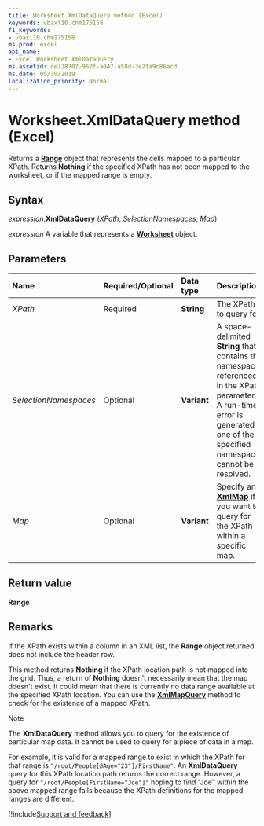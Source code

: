 ```yaml
---
title: Worksheet.XmlDataQuery method (Excel)
keywords: vbaxl10.chm175158
f1_keywords:
- vbaxl10.chm175158
ms.prod: excel
api_name:
- Excel.Worksheet.XmlDataQuery
ms.assetid: de728702-962f-a047-a58d-3e2fa9c86acd
ms.date: 05/30/2019
localization_priority: Normal
---
```



# Worksheet.XmlDataQuery method (Excel)

Returns a **[Range](Excel.Range(object).md)** object that represents the cells mapped to a particular XPath. Returns **Nothing** if the specified XPath has not been mapped to the worksheet, or if the mapped range is empty.


## Syntax

_expression_.**XmlDataQuery** (_XPath_, _SelectionNamespaces_, _Map_)

_expression_ A variable that represents a **[Worksheet](Excel.Worksheet.md)** object.


## Parameters

|Name|Required/Optional|Data type|Description|
|:-----|:-----|:-----|:-----|
| _XPath_|Required| **String**|The XPath to query for.|
| _SelectionNamespaces_|Optional| **Variant**|A space-delimited **String** that contains the namespaces referenced in the XPath parameter. A run-time error is generated if one of the specified namespaces cannot be resolved.|
| _Map_|Optional| **Variant**|Specify an **[XmlMap](Excel.XmlMap.md)** if you want to query for the XPath within a specific map.|

## Return value

**Range**


## Remarks

If the XPath exists within a column in an XML list, the **Range** object returned does not include the header row.

This method returns **Nothing** if the XPath location path is not mapped into the grid. Thus, a return of **Nothing** doesn't necessarily mean that the map doesn't exist. It could mean that there is currently no data range available at the specified XPath location. You can use the **[XmlMapQuery](Excel.Worksheet.XmlMapQuery.md)** method to check for the existence of a mapped XPath.

> [!NOTE] 
> The **XmlDataQuery** method allows you to query for the existence of particular map data. It cannot be used to query for a piece of data in a map. 
> 
> For example, it is valid for a mapped range to exist in which the XPath for that range is `"/root/People[@Age="23"]/FirstName"`. An **XmlDataQuery** query for this XPath location path returns the correct range. However, a query for `"/root/People[FirstName="Joe"]"` hoping to find "Joe" within the above mapped range fails because the XPath definitions for the mapped ranges are different.



[!include[Support and feedback](~/includes/feedback-boilerplate.md)]